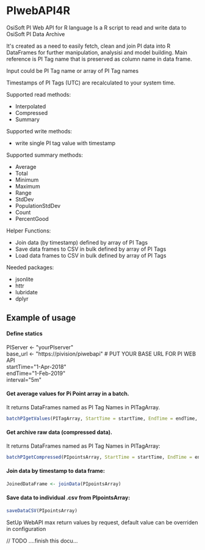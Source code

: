 # PIwebAPI4R

OsiSoft PI Web API for R language
Is a R script to read and write data to OsiSoft PI Data Archive

It's created as a need to easily fetch, clean and join PI data into R DataFrames for further manipulation, analysisi and model building.
Main reference is PI Tag name that is preserved as column name in data frame.

Input could be PI Tag name or array of PI Tag names

Timestamps of PI Tags (UTC) are recalculated to your system time.

Supported read methods:
- Interpolated 
- Compressed  
- Summary

Supported write methods:
- write single PI tag value with timestamp

Supported summary  methods: 
- Average 
- Total
- Minimum 
- Maximum
- Range 
- StdDev 
- PopulationStdDev
- Count
- PercentGood

Helper Functions:
- Join data (by timestamp) defined by array of PI Tags
- Save data frames to CSV in bulk defined by array of PI Tags
- Load data frames to CSV in bulk defined by array of PI Tags


Needed packages:
- jsonlite
- httr
- lubridate
- dplyr

## Example of usage
#### Define statics
PIServer <- "yourPIserver"  
base_url <- "https://pivision/piwebapi"  # PUT YOUR BASE URL FOR PI WEB API   
startTime="1-Apr-2018"  
endTime="1-Feb-2019"  
interval="5m"  

#### Get average values for Pi Point array in a batch. 
It returns DataFrames named as PI Tag Names in PITagArray.
```R
batchPIgetValues(PITagArray, StartTime = startTime, EndTime = endTime, Interval = interval, summaryType = "Average")
```

#### Get archive raw data (compressed data). 
It returns DataFrames named as PI Tag Names in PITagArray:
```R
batchPIgetCompressed(PIpointsArray, StartTime = startTime, EndTime = endTime, maxCount = 2000)
```

#### Join data by timestamp to data frame:
```R
JoinedDataFrame <- joinData(PIpointsArray)
```

#### Save data to individual .csv from PIpointsArray:
```R
saveDataCSV(PIpointsArray)
```

SetUp WebAPI max return values by request, default value can be overriden in configuration

// TODO ....finish this docu...
